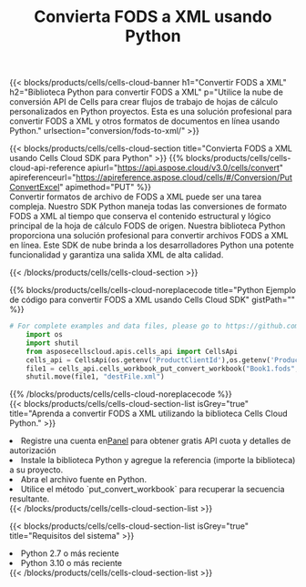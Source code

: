 ﻿---
title:  Convierta FODS a XML usando Python
description:  Utilizar el SDK de la nube Aspose.Cells para Python para convertir un archivo de formato FODS a un archivo de formato XML.
kwords: Excel, Convert FODS to XML, REST, Python
howto: How to convert FODS to XML using Aspose.Cells Cloud Python library.
---
{{< blocks/products/cells/cells-cloud-banner h1="Convertir FODS a XML" h2="Biblioteca Python para convertir FODS a XML" p="Utilice la nube de conversión API de Cells para crear flujos de trabajo de hojas de cálculo personalizados en Python proyectos. Esta es una solución profesional para convertir FODS a XML y otros formatos de documentos en línea usando Python." urlsection="conversion/fods-to-xml/" >}}

{{< blocks/products/cells/cells-cloud-section title="Convierta FODS a XML usando Cells Cloud SDK para Python" >}}
{{% blocks/products/cells/cells-cloud-api-reference apiurl="https://api.aspose.cloud/v3.0/cells/convert" apireferenceurl="https://apireference.aspose.cloud/cells/#/Conversion/PutConvertExcel" apimethod="PUT" %}}
<br/>
Convertir formatos de archivo de FODS a XML puede ser una tarea compleja. Nuestro SDK Python maneja todas las conversiones de formato FODS a XML al tiempo que conserva el contenido estructural y lógico principal de la hoja de cálculo FODS de origen. Nuestra biblioteca Python proporciona una solución profesional para convertir archivos FODS a XML en línea. Este SDK de nube brinda a los desarrolladores Python una potente funcionalidad y garantiza una salida XML de alta calidad.

{{< /blocks/products/cells/cells-cloud-section >}}

{{% blocks/products/cells/cells-cloud-noreplacecode title="Python Ejemplo de código para convertir FODS a XML usando Cells Cloud SDK" gistPath="" %}}
 
```python
# For complete examples and data files, please go to https://github.com/aspose-cells-cloud/aspose-cells-cloud-python/
    import os
    import shutil
    from asposecellscloud.apis.cells_api import CellsApi
    cells_api = CellsApi(os.getenv('ProductClientId'),os.getenv('ProductClientSecret'))
    file1 = cells_api.cells_workbook_put_convert_workbook("Book1.fods",format="xml")
    shutil.move(file1, "destFile.xml")     
```
 
{{% /blocks/products/cells/cells-cloud-noreplacecode %}}
<br/>
{{< blocks/products/cells/cells-cloud-section-list isGrey="true" title="Aprenda a convertir FODS a XML utilizando la biblioteca Cells Cloud Python." >}}
<li> Registre una cuenta en<a href="https://dashboard.aspose.cloud/">Panel</a> para obtener gratis API cuota y detalles de autorización</li>
<li>Instale la biblioteca Python y agregue la referencia (importe la biblioteca) a su proyecto.</li>
<li>Abra el archivo fuente en Python.</li>
<li>Utilice el método `put_convert_workbook` para recuperar la secuencia resultante.</li>
{{< /blocks/products/cells/cells-cloud-section-list >}}

{{< blocks/products/cells/cells-cloud-section-list isGrey="true" title="Requisitos del sistema" >}}
<li>Python 2.7 o más reciente</li>
<li>Python 3.10 o más reciente</li>
{{< /blocks/products/cells/cells-cloud-section-list >}}

